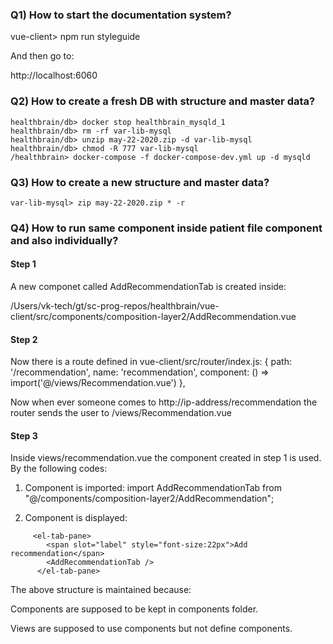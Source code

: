 ### Q1) How to start the documentation system?

vue-client> npm run styleguide

And then go to:

http://localhost:6060

### Q2) How to create a fresh DB with structure and master data?

```static
healthbrain/db> docker stop healthbrain_mysqld_1
healthbrain/db> rm -rf var-lib-mysql
healthbrain/db> unzip may-22-2020.zip -d var-lib-mysql
healthbrain/db> chmod -R 777 var-lib-mysql
/healthbrain> docker-compose -f docker-compose-dev.yml up -d mysqld 
```

### Q3) How to create a new structure and master data?

```static
var-lib-mysql> zip may-22-2020.zip * -r
```

### Q4) How to run same component inside  patient file component and also individually?

#### Step 1
A new componet called AddRecommendationTab is created inside: 

/Users/vk-tech/gt/sc-prog-repos/healthbrain/vue-client/src/components/composition-layer2/AddRecommendation.vue

#### Step 2
Now there is a route defined in vue-client/src/router/index.js: 
  {
    path: '/recommendation',
    name: 'recommendation',
    component: () => import('@/views/Recommendation.vue')
  },

Now when ever someone comes to http://ip-address/recommendation the router sends the user to /views/Recommendation.vue

#### Step 3

Inside views/recommendation.vue the component created in step 1 is used. By the following codes:

1. Component is imported: 
import AddRecommendationTab from "@/components/composition-layer2/AddRecommendation";

2. Component is displayed:
```
     <el-tab-pane>
        <span slot="label" style="font-size:22px">Add recommendation</span>
        <AddRecommendationTab />
      </el-tab-pane>
```
The above structure is maintained because:

Components are supposed to be kept in components folder.

Views are supposed to use components but not define components.
